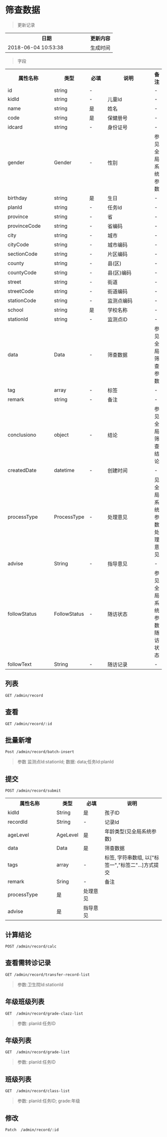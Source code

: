# 筛查数据

> 更新记录

<table>
    <tr>
        <th style="width:250px;">日期</th>
        <th>更新内容</th>
    </tr>
    <tr>
        <td>2018-06-04 10:53:38</td>
        <td>生成时间</td>
    </tr>
</table>

> 字段

<table>
    <tr>
        <th style="width:150px;">属性名称</th>
        <th style="width:60px;">类型</th>
        <th style="width:60px;">必填</th>
        <th style="width:200px;">说明</th>
        <th>备注</th>
    </tr>
    <tr>
        <td>id</td>
        <td>string</td>
        <td>-</td>
        <td></td>
        <td>-</td>
    </tr>
    <tr>
        <td>kidId</td>
        <td>string</td>
        <td>-</td>
        <td>儿童Id</td>
        <td>-</td>
    </tr>
    <tr>
        <td>name</td>
        <td>string</td>
        <td>是</td>
        <td>姓名</td>
        <td>-</td>
    </tr>
    <tr>
        <td>code</td>
        <td>string</td>
        <td>是</td>
        <td>保健册号</td>
        <td>-</td>
    </tr>
    <tr>
        <td>idcard</td>
        <td>string</td>
        <td>-</td>
        <td>身份证号</td>
        <td>-</td>
    </tr>
    <tr>
        <td>gender</td>
        <td>Gender</td>
        <td>-</td>
        <td>性别</td>
        <td>参见全局系统参数</td>
    </tr>
    <tr>
        <td>birthday</td>
        <td>string</td>
        <td>是</td>
        <td>生日</td>
        <td>-</td>
    </tr>
    </tr>
    <tr>
        <td>planId</td>
        <td>string</td>
        <td>-</td>
        <td>任务Id</td>
        <td>-</td>
    </tr>
    <tr>
        <td>province</td>
        <td>string</td>
        <td>-</td>
        <td>省</td>
        <td>-</td>
    </tr>
    <tr>
        <td>provinceCode</td>
        <td>string</td>
        <td>-</td>
        <td>省编码</td>
        <td>-</td>
    </tr>
    <tr>
        <td>city</td>
        <td>string</td>
        <td>-</td>
        <td>城市</td>
        <td>-</td>
    </tr>
    <tr>
        <td>cityCode</td>
        <td>string</td>
        <td>-</td>
        <td>城市编码</td>
        <td>-</td>
    </tr>
    <tr>
        <td>sectionCode</td>
        <td>string</td>
        <td>-</td>
        <td>片区编码</td>
        <td>-</td>
    </tr>
    <tr>
        <td>county</td>
        <td>string</td>
        <td>-</td>
        <td>县(区)</td>
        <td>-</td>
    </tr>
    <tr>
        <td>countyCode</td>
        <td>string</td>
        <td>-</td>
        <td>县(区)编码</td>
        <td>-</td>
    </tr>
    <tr>
        <td>street</td>
        <td>string</td>
        <td>-</td>
        <td>街道</td>
        <td>-</td>
    </tr>
    <tr>
        <td>streetCode</td>
        <td>string</td>
        <td>-</td>
        <td>街道编码</td>
        <td>-</td>
    </tr>
    <tr>
        <td>stationCode</td>
        <td>string</td>
        <td>-</td>
        <td>监测点编码</td>
        <td>-</td>
    </tr>
    <tr>
        <td>school</td>
        <td>string</td>
        <td>是</td>
        <td>学校名称</td>
        <td>-</td>
    </tr>
    <tr>
        <td>stationId</td>
        <td>string</td>
        <td>-</td>
        <td>监测点ID</td>
        <td>-</td>
    </tr>
    <tr>
        <td>data</td>
        <td>Data</td>
        <td>-</td>
        <td>筛查数据</td>
        <td>参见全局筛查参数</td>
    </tr>
    <tr>
        <td>tag</td>
        <td>array</td>
        <td>-</td>
        <td>标签</td>
        <td>-</td>
    </tr>
    <tr>
        <td>remark</td>
        <td>string</td>
        <td>-</td>
        <td>备注</td>
        <td>-</td>
    </tr>
    <tr>
        <td>conclusiono</td>
        <td>object</td>
        <td>-</td>
        <td>结论</td>
        <td>参见全局筛查结论</td>
    </tr>
    <tr>
        <td>createdDate</td>
        <td>datetime</td>
        <td>-</td>
        <td>创建时间</td>
        <td>-</td>
    </tr>
    <tr>
        <td>processType</td>
        <td>ProcessType</td>
        <td>-</td>
        <td>处理意见</td>
        <td>见全局系统参数处理意见</td>
    </tr>
    <tr>
        <td>advise</td>
        <td>String</td>
        <td>-</td>
        <td>指导意见</td>
        <td>-</td>
    </tr>
    <tr>
        <td>followStatus</td>
        <td>FollowStatus</td>
        <td>-</td>
        <td>随访状态</td>
        <td>参见全局系统参数随访状态</td>
    </tr>
    <tr>
        <td>followText</td>
        <td>String</td>
        <td>-</td>
        <td>随访记录</td>
        <td>-</td>
    </tr>
</table>

## 列表

```
GET /admin/record
```

## 查看

```
GET /admin/record/:id
```
## 批量新增

```
Post /admin/record/batch-insert
```
>参数 监测点Id:stationId; 数据: data;任务Id:planId

## 提交

```
POST /admin/record/submit
```
<table>
    <tr>
        <th style="width:150px;">属性名称</th>
        <th style="width:60px;">类型</th>
        <th style="width:60px;">必填</th>
        <th style="width:200px;">说明</th>
    </tr>
    <tr>
        <td>kidId</td>
        <td>String</td>
        <td>是</td>
        <td>孩子ID</td>
    </tr>
    <tr>
        <td>recordId</td>
        <td>String</td>
        <td>-</td>
        <td>记录Id</td>
    </tr>
    <tr>
        <td>ageLevel</td>
        <td>AgeLevel</td>
        <td>是</td>
        <td>年龄类型(见全局系统参数)</td>
    </tr>
    <tr>
        <td>data</td>
        <td>Data</td>
        <td>是</td>
        <td>筛查数据</td>
    </tr>
    <tr>
        <td>tags</td>
        <td>array</td>
        <td>-</td>
        <td>标签, 字符串数组, 以["标签一","标签二"...]方式提交</td>
    </tr>
    <tr>
        <td>remark</td>
        <td>Sring</td>
        <td>-</td>
        <td>备注</td>
    </tr>
        <tr>
            <td>processType</td>
            <td>是</td>
            <td>处理意见</td>
        </tr>
        <tr>
            <td>advise</td>
            <td>是</td>
            <td>指导意见</td>
        </tr>
</table>

## 计算结论

```
POST /admin/record/calc
```

## 查看需转诊记录

```
GET /admin/record/transfer-record-list
```

>参数:卫生院Id:stationId

## 年级班级列表

```
GET  /admin/record/grade-clazz-list
```
> 参数:  planId:任务ID

## 年级列表

```
GET  /admin/record/grade-list
```
> 参数:  planId:任务ID


## 班级列表
```
GET  /admin/record/class-list
```
> 参数:  planId:任务ID; grade:年级

## 修改
```
Patch  /admin/record/:id
```